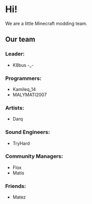 # Hi!
We are a little Minecraft modding team.

## Our team
### Leader:
* K8bus -_-
### Programmers:
* Kamileq_14
* MALYMATI2007
### Artists:
* Darq
### Sound Engineers:
* TryHard
### Community Managers:
* Flox
* Matis
### Friends:
* Matez
